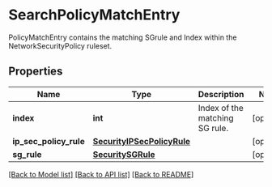 # SearchPolicyMatchEntry

PolicyMatchEntry contains the matching SGrule and Index within the NetworkSecurityPolicy ruleset.
## Properties
Name | Type | Description | Notes
------------ | ------------- | ------------- | -------------
**index** | **int** | Index of the matching SG rule. | [optional] 
**ip_sec_policy_rule** | [**SecurityIPSecPolicyRule**](SecurityIPSecPolicyRule.md) |  | [optional] 
**sg_rule** | [**SecuritySGRule**](SecuritySGRule.md) |  | [optional] 

[[Back to Model list]](../README.md#documentation-for-models) [[Back to API list]](../README.md#documentation-for-api-endpoints) [[Back to README]](../README.md)


